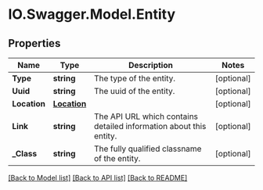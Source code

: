 # IO.Swagger.Model.Entity
## Properties

Name | Type | Description | Notes
------------ | ------------- | ------------- | -------------
**Type** | **string** | The type of the entity. | [optional] 
**Uuid** | **string** | The uuid of the entity. | [optional] 
**Location** | [**Location**](Location.md) |  | [optional] 
**Link** | **string** | The API URL which contains detailed information about this entity. | [optional] 
**_Class** | **string** | The fully qualified classname of the entity. | [optional] 

[[Back to Model list]](../README.md#documentation-for-models) [[Back to API list]](../README.md#documentation-for-api-endpoints) [[Back to README]](../README.md)

